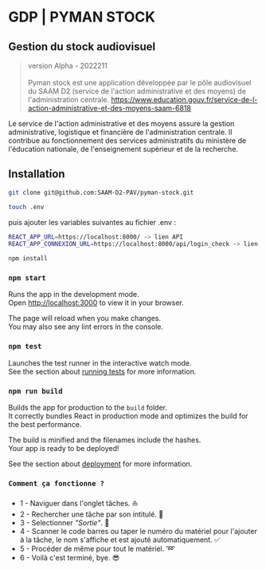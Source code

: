 # GDP | PYMAN STOCK 
## Gestion du stock audiovisuel 
> version Alpha - 2022211
<br/></br>
Pyman stock est une application développée par le pôle audiovisuel du SAAM D2 (service de l'action administrative et des moyens) de l'administration centrale. https://www.education.gouv.fr/service-de-l-action-administrative-et-des-moyens-saam-6818

Le service de l'action administrative et des moyens assure la gestion administrative, logistique et financière de l'administration centrale. Il contribue au fonctionnement des services administratifs du ministère de l'éducation nationale, de l'enseignement supérieur et de la recherche.


## Installation

```sh
git clone git@github.com:SAAM-D2-PAV/pyman-stock.git
```

```sh
touch .env
```
puis ajouter les variables suivantes au fichier .env :
```sh
REACT_APP_URL=https://localhost:8000/ -> lien API
REACT_APP_CONNEXION_URL=https://localhost:8000/api/login_check -> lien de connexion API
```
```sh
npm install
```


### `npm start`


Runs the app in the development mode.\
Open [http://localhost:3000](http://localhost:3000) to view it in your browser.

The page will reload when you make changes.\
You may also see any lint errors in the console.

### `npm test`

Launches the test runner in the interactive watch mode.\
See the section about [running tests](https://facebook.github.io/create-react-app/docs/running-tests) for more information.

### `npm run build`

Builds the app for production to the `build` folder.\
It correctly bundles React in production mode and optimizes the build for the best performance.

The build is minified and the filenames include the hashes.\
Your app is ready to be deployed!

See the section about [deployment](https://facebook.github.io/create-react-app/docs/deployment) for more information.

### `Comment ça fonctionne ?`

<ul>
 <li>
    1 - Naviguer dans l'onglet tâches. ⛵
</li>
<li>
    2 - Rechercher une tâche par son intitulé. 👀
</li>
<li>
    3 - Selectionner  <em>"Sortie"</em>. 🛫
</li>
<li>
    4 - Scanner le code barres ou taper le numéro du matériel pour l'ajouter à la tâche, le nom s'affiche et est ajouté automatiquement. ✅
</li>
<li>
    5 - Procéder de même pour tout le matériel. ➿
</li>
<li>6 - Voilà c'est terminé, bye. &#128526;</li>
</ul>